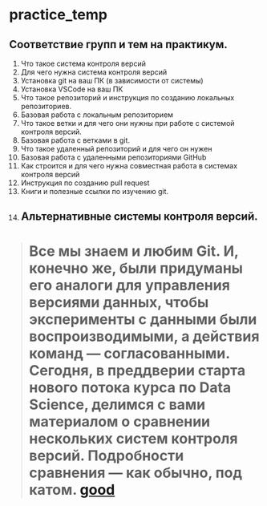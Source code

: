 # practice_temp

## Соответствие групп и тем на практикум.

1. Что такое система контроля версий
2. Для чего нужна система контроля версий
3. Установка git на ваш ПК (в зависимости от системы)
4. Установка VSCode на ваш ПК
5. Что такое репозиторий и инструкция по созданию локальных репозиториев.
6. Базовая работа с локальным репозиторием
7. Что такое ветки и для чего они нужны при работе с системой контроля версий.
8. Базовая работа с ветками в git.
9. Что такое удаленный репозиторий и для чего он нужен
10. Базовая работа с удаленными репозиториями GitHub
11. Как строится и для чего нужна совместная работа в системах контроля версий
12. Инструкция по созданию pull request
13. Книги и полезные ссылки по изучению git.
14. ## Альтернативные системы контроля версий. ##
># Все мы знаем и любим Git. И, конечно же, были придуманы его аналоги для управления версиями данных, чтобы эксперименты с данными были воспроизводимыми, а действия команд — согласованными. Сегодня, в преддверии старта нового потока курса по Data Science, делимся с вами материалом о сравнении нескольких систем контроля версий. Подробности сравнения — как обычно, под катом. [good](https://habr.com/ru/company/skillfactory/blog/527510/)
